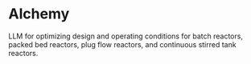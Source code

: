 # Alchemy

LLM for optimizing design and operating conditions for batch reactors, packed bed reactors, plug flow reactors, and continuous stirred tank reactors.
